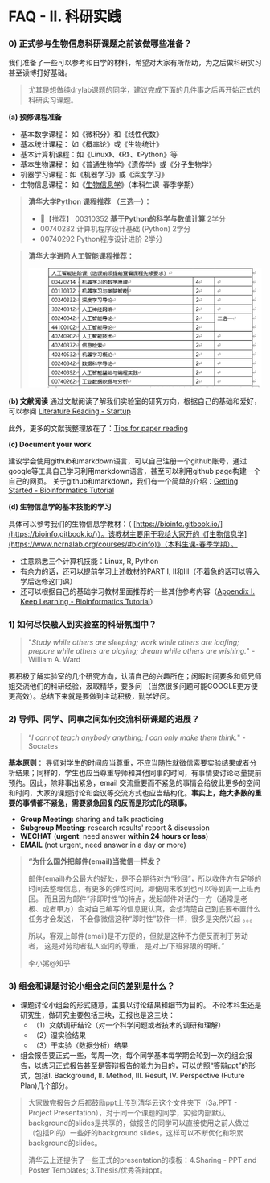 # FAQ - II. 科研实践

### 0) 正式参与生物信息科研课题之前该做哪些准备？ <a href="#pre" id="pre"></a>


我们准备了一些可以参考和自学的材料，希望对大家有所帮助，为之后做科研实习甚至读博打好基础。

> 尤其是想做纯drylab课题的同学，建议完成下面的几件事之后再开始正式的科研实习课题。


**(a) 预修课程准备**

* 基本数学课程： 如《微积分》和《线性代数》
* 基本统计课程： 如《概率论》或《生物统计》
* 基本计算机课程：如《Linux》、《R》、《Python》等
* 基本生物课程： 如《普通生物学》《遗传学》或《分子生物学》
* 机器学习课程：如《机器学习》或《深度学习》
* 生物信息课程： 如《[生物信息学](https://lulab.life.tsinghua.edu.cn/ncrnalab/courses/)》（本科生课-春季学期）

> **清华大学Python 课程推荐 （三选一）：**
>
> * :star2:【推荐】 00310352 **基于Python的科学与数值计算**  2学分
> * 00740282 计算机程序设计基础 (Python)  2学分
> * 00740292 Python程序设计进阶  2学分



> **清华大学进阶人工智能课程推荐：**
>
> ![](../img/WechatIMG254.jpg) 


**(b) 文献阅读**
通过文献阅读了解我们实验室的研究方向，根据自己的基础和爱好，可以参阅 [Literature Reading - Startup](https://cloud.tsinghua.edu.cn/d/07d2b19d6b284ebea5ea/?p=%2F0.%20Startup&mode=list)

此外，更多的文献我整理放在了：[Tips for paper reading](../reading/reading.md)


**(c) Document your work** 

建议学会使用github和markdown语言，可以自己注册一个github账号，通过google等工具自己学习利用markdown语言，甚至可以利用github page构建一个自己的网页。
关于github和markdown，我们有一个简单的介绍：[Getting Started - Bioinformatics Tutorial](https://book.ncrnalab.org/teaching/getting-started)

**(d) 生物信息学的基本技能的学习**

具体可以参考我们的生物信息学教材：（ [https://bioinfo.gitbook.io/](https://bioinfo.gitbook.io/)）。该教材主要用于我给大家开的《[生物信息学](https://www.ncrnalab.org/courses/#bioinfo)》（本科生课-春季学期）。

* 注意熟悉三个计算机技能：Linux, R, Python 
* 有余力的话，还可以提前学习上述教材的PART I, II和III（不着急的话可以等入学后选修这门课）
* 还可以根据自己的基础学习教材里面推荐的一些其他参考内容（[Appendix I. Keep Learning - Bioinformatics Tutorial](https://book.ncrnalab.org/teaching/appendix/appendix1.keep-learning)）





### 1) 如何尽快融入到实验室的科研氛围中？

> "_Study while others are sleeping; work while others are loafing; prepare while others are playing; dream while others are wishing._"  - William A. Ward

要积极了解实验室的几个研究方向，认清自己的兴趣所在；闲暇时间要多和师兄师姐交流他们的科研经验，汲取精华，要多问 （当然很多问题可能GOOGLE更方便更高效）。总结下来就是要做到主动积极，勤学好问。

### 2) 导师、同学、同事之间如何交流科研课题的进展？ <a href="#email" id="email"></a>

> “_I cannot teach anybody anything; I can only make them think._" - Socrates

**基本原则**： 导师对学生的时间应当尊重，不应当随性就微信索要实验结果或者分析结果；同样的，学生也应当尊重导师和其他同事的时间，有事情要讨论尽量提前预约。因此，除非事出紧急，email 交流重要而不紧急的事情会给彼此更多的空间和时间，大家的课题讨论和会议等交流方式也应当结构化。**事实上，绝大多数的重要的事情都不紧急，需要紧急回复的反而是形式化的琐事。**

* **Group Meeting:** sharing and talk practicing
* **Subgroup Meeting**: research results' report & discussion
* **WECHAT** (**urgent**: need answer **within 24 hours or less**)
* **EMAIL** (not urgent, need answer in a day or more)

> **“为什么国外把邮件(email)当微信一样发？**
>
> 邮件(email)办公最大的好处，是不会期待对方“秒回”，所以收件方有足够的时间去整理信息，有更多的弹性时间，即便周末收到也可以等到周一上班再回。 而且因为邮件“非即时性”的特点，发起邮件对话的一方（通常是老板、或者甲方）会对自己编写的信息更认真，会想清楚自己到底要布置什么任务才会发送， 不会像微信这种“即时性”软件一样，很多是突然兴起 。。。
>
> 所以，客观上邮件(email)是不方便的，但就是这种不方便反而利于劳动者， 这是对劳动者私人空间的尊重， 是对上/下班界限的明晰。”
>
> 李小粥@知乎

### 3) 组会和课题讨论小组会之间的差别是什么？

* 课题讨论小组会的形式随意，主要以讨论结果和细节为目的。 不论本科生还是研究生，做研究主要包括三块，汇报也是这三块：
  * （1）文献调研结论（对一个科学问题或者技术的调研和理解）
  * （2）湿实验结果
  * （3）干实验（数据分析）结果
* 组会报告要正式一些，每周一次，每个同学基本每学期会轮到一次的组会报告，以练习正式报告甚至是答辩报告的能力为目的，可以仿照“答辩ppt”的形式，包括I. Background, II. Method, III. Result, IV. Perspective (Future Plan)几个部分。

> 大家做完报告之后都鼓励ppt上传到清华云这个文件夹下（3a.PPT - Project Presentation），对于同一个课题的同学，实验内部默认background的slides是共享的，做报告的同学可以直接使用之前人做过（包括PI的）一些好的background slides，这样可以不断优化和积累background的slides。
>
> 清华云上还提供了一些正式的presentation的模板：4.Sharing - PPT and Poster Templates; 3.Thesis/优秀答辩ppt。

